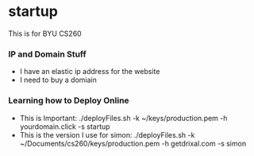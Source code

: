 # startup
This is for BYU CS260


### IP and Domain Stuff
- I have an elastic ip address for the website
- I need to buy a domiain

### Learning how to Deploy Online
- This is Important: ./deployFiles.sh -k ~/keys/production.pem -h yourdomain.click -s startup
- This is the version I use for simon: ./deployFiles.sh -k ~/Documents/cs260/keys/production.pem -h getdrixal.com -s simon


